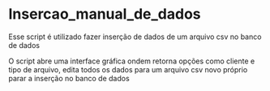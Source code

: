 # Insercao_manual_de_dados
Esse script é utilizado fazer inserção de dados de um arquivo csv no banco de dados

O script abre uma interface gráfica ondem retorna opções como cliente e tipo de arquivo, edita todos os dados para um arquivo csv novo próprio parar a inserção no banco de dados
